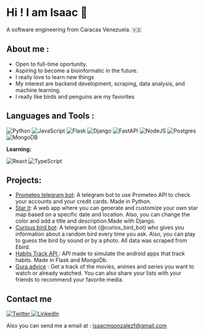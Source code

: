 # Hi ! I am Isaac 🐧
A software engineering from Caracas Venezuela. 🇻🇪

## **About me :**

 - Open to full-time oportunity. 
 - Aspiring to become a bioinformatic in the future.
 - I really love to learn new things
 - My interest are backend development, scraping, data analysis, and machine learning.
 - I really like birds and penguins are my favorites

## **Languages and Tools :**

![Python](https://img.shields.io/badge/python-3670A0?style=for-the-badge&logo=python&logoColor=ffdd54)
![JavaScript](https://img.shields.io/badge/javascript-%23323330.svg?style=for-the-badge&logo=javascript&logoColor=%23F7DF1E)
![Flask](https://img.shields.io/badge/flask-%23000.svg?style=for-the-badge&logo=flask&logoColor=white)
![Django](https://img.shields.io/badge/django-%23092E20.svg?style=for-the-badge&logo=django&logoColor=white)
![FastAPI](https://img.shields.io/badge/FastAPI-005571?style=for-the-badge&logo=fastapi)
![NodeJS](https://img.shields.io/badge/node.js-6DA55F?style=for-the-badge&logo=node.js&logoColor=white)
![Postgres](https://img.shields.io/badge/postgres-%23316192.svg?style=for-the-badge&logo=postgresql&logoColor=white)
![MongoDB](https://img.shields.io/badge/MongoDB-%234ea94b.svg?style=for-the-badge&logo=mongodb&logoColor=white)

**Learning:**

![React](https://img.shields.io/badge/react-%2320232a.svg?style=for-the-badge&logo=react&logoColor=%2361DAFB)
![TypeScript](https://img.shields.io/badge/typescript-%23007ACC.svg?style=for-the-badge&logo=typescript&logoColor=white)



## **Projects:**
 -  [Prometeo telegram bot](https://github.com/isaac152/prometeo_test_telegram_bot): A telegram bot to use Prometeo API to check your accounts and your credit cards. Made in Python.
 -  [Star it](https://night-map.herokuapp.com/): A web app where you can generate and customize your own star map based on a specific date and location. Also, you can change the color and add a title and description.Made with Django.
 -  [Curious bird bot](https://github.com/isaac152/curious_bird_bot):  A telegram bot (@curios_bird_bot) who gives you information about a random bird every time you ask. Also, you can play to guess the bird by sound or by a photo. All data was scraped from Ebird.
 - [Habits Track API ](https://github.com/isaac152/APIHabitsTracker):  API made to simulate the android apps that track habits. Made in Flask and MongoDb.
 - [Gura advice](https://gura-advice.herokuapp.com/) : Get a track of the movies, animes and series you want to watch or already watched. You can also share your lists with your friends to recommend your favorite media.


## Contact me
<a href = ' https://twitter.com/isaac152'> ![Twitter](https://img.shields.io/badge/isaac152-%231DA1F2.svg?style=for-the-badge&logo=Twitter&logoColor=white) </a>
<a href = 'https://www.linkedin.com/in/isaac152/'>![LinkedIn](https://img.shields.io/badge/linkedin-%230077B5.svg?style=for-the-badge&logo=linkedin&logoColor=white)
</a>

Also you can send me a email at : isaacmgonzalezf@gmail.com
